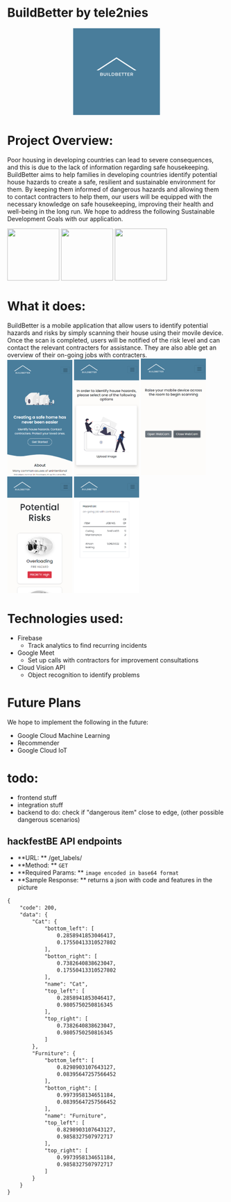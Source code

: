 # BuildBetter by tele2nies
<p align="center">
  <img src='ui/fe/img/BuildBetter.png' width = '200px' height = '200px'>
</p>

# Project Overview:
Poor housing in developing countries can lead to severe consequences, and this is due to the lack of information regarding safe housekeeping. BuildBetter aims to help families in developing countries identify potential house hazards to create a safe, resilient and sustainable environment for them. By keeping them informed of dangerous hazards and allowing them to contact contracters to help them, our users will be equipped with the necessary knowledge on safe housekeeping, improving their health and well-being in the long run. We hope to address the following Sustainable Development Goals with our application.
<br>

<img src = 'https://sustainabledevelopment.un.org/content/sdgsummit/images/E_SDG%20goals_icons-individual-rgb-03.png' width = '120px' height = '120px'>
<img src = 'https://sustainabledevelopment.un.org/content/sdgsummit/images/E_SDG%20goals_icons-individual-rgb-07.png' width = '120px' height = '120px' >
<img src = 'https://sustainabledevelopment.un.org/content/sdgsummit/images/E_SDG%20goals_icons-individual-rgb-11.png' width = '120px' height = '120px'>

# What it does:
BuildBetter is a mobile application that allow users to identify potential hazards and  risks by simply scanning their house using their movile device. Once the scan is completed, users will be notified of the risk level and can contact the relevant contracters for assistance. They are also able get an overview of their on-going jobs with contracters.
<br>
<img src = 'ui/fe/img/screen1.png'  width = '150px'>
<img src = 'ui/fe/img/screen2.png'  width = '150px'>
<img src = 'ui/fe/img/screen3.png' width = '150px'>
<img src = 'ui/fe/img/screen4.png' width = '150px'>
<img src = 'ui/fe/img/screen6.png'  width = '150px'>


# Technologies used:
* Firebase
  * Track analytics to find recurring incidents
* Google Meet
  * Set up calls with contractors for improvement consultations
* Cloud Vision API
    * Object recognition to identify problems

# Future Plans
We hope to implement the following in the future:
* Google Cloud Machine Learning
* Recommender
* Google Cloud IoT

# todo: 
* frontend stuff
* integration stuff
* backend to do: check if "dangerous item" close to edge, (other possible dangerous scenarios)

## hackfestBE API endpoints
* **URL: ** /get_labels/
* **Method: ** `GET`
* **Required Params: ** `image encoded in base64 format`
* **Sample Response: **  returns a json with code and features in the picture
```
{
    "code": 200,
    "data": {
        "Cat": {
            "bottom_left": [
                0.2858941853046417,
                0.17550413310527802
            ],
            "botton_right": [
                0.7382640838623047,
                0.17550413310527802
            ],
            "name": "Cat",
            "top_left": [
                0.2858941853046417,
                0.9805750250816345
            ],
            "top_right": [
                0.7382640838623047,
                0.9805750250816345
            ]
        },
        "Furniture": {
            "bottom_left": [
                0.8298903107643127,
                0.08395647257566452
            ],
            "botton_right": [
                0.9973958134651184,
                0.08395647257566452
            ],
            "name": "Furniture",
            "top_left": [
                0.8298903107643127,
                0.9858327507972717
            ],
            "top_right": [
                0.9973958134651184,
                0.9858327507972717
            ]
        }
    }
}
```

